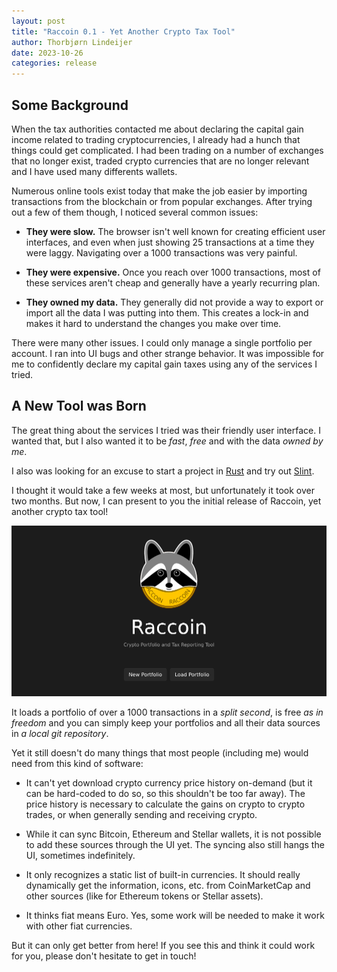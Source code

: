 ```yaml
---
layout: post
title: "Raccoin 0.1 - Yet Another Crypto Tax Tool"
author: Thorbjørn Lindeijer
date: 2023-10-26
categories: release
---
```


## Some Background

When the tax authorities contacted me about declaring the capital gain income
related to trading cryptocurrencies, I already had a hunch that things could get
complicated. I had been trading on a number of exchanges that no longer exist,
traded crypto currencies that are no longer relevant and I have used many
differents wallets.

Numerous online tools exist today that make the job easier by importing
transactions from the blockchain or from popular exchanges. After trying out a
few of them though, I noticed several common issues:

* __They were slow.__ The browser isn't well known for creating efficient user
  interfaces, and even when just showing 25 transactions at a time they were
  laggy. Navigating over a 1000 transactions was very painful.

* __They were expensive.__ Once you reach over 1000 transactions, most of these
  services aren't cheap and generally have a yearly recurring plan.

* __They owned my data.__ They generally did not provide a way to export or
  import all the data I was putting into them. This creates a lock-in and makes
  it hard to understand the changes you make over time.

There were many other issues. I could only manage a single portfolio per
account. I ran into UI bugs and other strange behavior. It was impossible for me
to confidently declare my capital gain taxes using any of the services I tried.

## A New Tool was Born

The great thing about the services I tried was their friendly user interface. I
wanted that, but I also wanted it to be _fast_, _free_ and with the data _owned
by me_.

I also was looking for an excuse to start a project in
[Rust](https://www.rust-lang.org/) and try out [Slint](https://slint.dev/).

I thought it would take a few weeks at most, but unfortunately it took over two
months. But now, I can present to you the initial release of Raccoin, yet
another crypto tax tool!

![Raccoin Welcome](/screenshots/raccoin-welcome.png)

It loads a portfolio of over a 1000 transactions in a _split second_, is free _as
in freedom_ and you can simply keep your portfolios and all their data sources in
_a local git repository_.

Yet it still doesn't do many things that most people (including me) would need
from this kind of software:

* It can't yet download crypto currency price history on-demand (but it can be
  hard-coded to do so, so this shouldn't be too far away). The price history is
  necessary to calculate the gains on crypto to crypto trades, or when generally
  sending and receiving crypto.

* While it can sync Bitcoin, Ethereum and Stellar wallets, it is not possible to
  add these sources through the UI yet. The syncing also still hangs the UI,
  sometimes indefinitely.

* It only recognizes a static list of built-in currencies. It should really
  dynamically get the information, icons, etc. from CoinMarketCap and other
  sources (like for Ethereum tokens or Stellar assets).

* It thinks fiat means Euro. Yes, some work will be needed to make it work with
  other fiat currencies.

But it can only get better from here! If you see this and think it could work
for you, please don't hesitate to get in touch!
